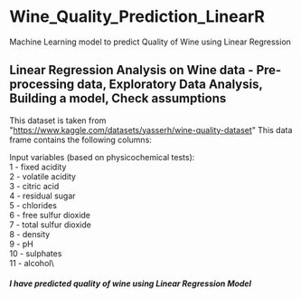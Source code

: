 # Wine_Quality_Prediction_LinearR
Machine Learning model to predict Quality of Wine using Linear Regression

## Linear Regression Analysis on Wine data - Pre-processing data, Exploratory Data Analysis, Building a model, Check assumptions
This dataset is taken from "https://www.kaggle.com/datasets/yasserh/wine-quality-dataset"
This data frame contains the following columns:

Input variables (based on physicochemical tests):\
1 - fixed acidity\
2 - volatile acidity\
3 - citric acid\
4 - residual sugar\
5 - chlorides\
6 - free sulfur dioxide\
7 - total sulfur dioxide\
8 - density\
9 - pH\
10 - sulphates\
11 - alcohol\

##### I have predicted quality of wine using Linear Regression Model
